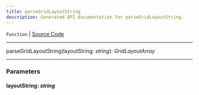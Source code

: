 ```yaml
---
title: parseGridLayoutString
description: Generated API documentation for parseGridLayoutString.
---
```


`Function` | [Source Code](https://github.com/mrCamelCode/jtjs/blob/ddfaeb1a2c9bf793372bb41076f65f452b124091/libs/react/lib/components/wrappers/layout/Grid.tsx#L259)

---

parseGridLayoutString(layoutString: _string_): _GridLayoutArray_

---

### Parameters

#### layoutString: _string_